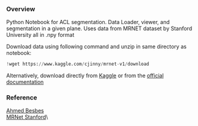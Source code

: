### Overview

Python Notebook for ACL segmentation. Data Loader, viewer, and segmentation in a given plane.
Uses data from MRNET dataset by Stanford University all in .npy format

Download data using following command and unzip in same directory as notebook:

```python
!wget https://www.kaggle.com/cjinny/mrnet-v1/download
```


Alternatively, download directly from [Kaggle](https://www.kaggle.com/cjinny/mrnet-v1) or from
the [official documentation](https://stanfordmlgroup.github.io/competitions/mrnet/)


### Reference

[Ahmed Besbes](https://www.ahmedbesbes.com/case-studies/mrnet-network)\
[MRNet Stanford](https://stanfordmlgroup.github.io/competitions/mrnet/)\
